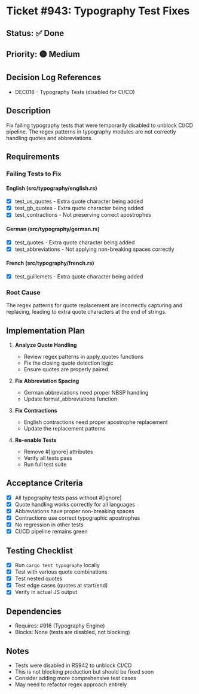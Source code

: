 # Ticket #943: Typography Test Fixes

## Status: ✅ Done

## Priority: 🟡 Medium

## Decision Log References
- DEC018 - Typography Tests (disabled for CI/CD)

## Description
Fix failing typography tests that were temporarily disabled to unblock CI/CD pipeline. The regex patterns in typography modules are not correctly handling quotes and abbreviations.

## Requirements

### Failing Tests to Fix

#### English (src/typography/english.rs)
- [x] test_us_quotes - Extra quote character being added
- [x] test_gb_quotes - Extra quote character being added  
- [x] test_contractions - Not preserving correct apostrophes

#### German (src/typography/german.rs)
- [x] test_quotes - Extra quote character being added
- [x] test_abbreviations - Not applying non-breaking spaces correctly

#### French (src/typography/french.rs)
- [x] test_guillemets - Extra quote character being added

### Root Cause
The regex patterns for quote replacement are incorrectly capturing and replacing, leading to extra quote characters at the end of strings.

## Implementation Plan

1. **Analyze Quote Handling**
   - Review regex patterns in apply_quotes functions
   - Fix the closing quote detection logic
   - Ensure quotes are properly paired

2. **Fix Abbreviation Spacing**
   - German abbreviations need proper NBSP handling
   - Update format_abbreviations function

3. **Fix Contractions**
   - English contractions need proper apostrophe replacement
   - Update the replacement patterns

4. **Re-enable Tests**
   - Remove #[ignore] attributes
   - Verify all tests pass
   - Run full test suite

## Acceptance Criteria

- [x] All typography tests pass without #[ignore]
- [x] Quote handling works correctly for all languages
- [x] Abbreviations have proper non-breaking spaces
- [x] Contractions use correct typographic apostrophes
- [x] No regression in other tests
- [x] CI/CD pipeline remains green

## Testing Checklist

- [x] Run `cargo test typography` locally
- [x] Test with various quote combinations
- [x] Test nested quotes
- [x] Test edge cases (quotes at start/end)
- [x] Verify in actual JS output

## Dependencies

- Requires: #916 (Typography Engine)
- Blocks: None (tests are disabled, not blocking)

## Notes

- Tests were disabled in RS942 to unblock CI/CD
- This is not blocking production but should be fixed soon
- Consider adding more comprehensive test cases
- May need to refactor regex approach entirely